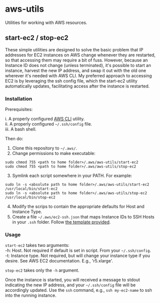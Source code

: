 # aws-utils
Utilities for working with AWS resources.

## start-ec2 / stop-ec2

These simple utilities are designed to solve the basic problem that IP addresses for EC2 instances on AWS change whenever they are restarted, so that accessing them may require a bit of fuss. However, because an Instance ID does not change (unless terminated), it's possible to start an instance, harvest the new IP address, and swap it out with the old one wherever it's needed with AWS CLI. My preferred approach to accessing EC2 is by leveraging the ssh config file, which the start-ec2 utility automatically updates, facilitating access after the instance is restarted. 

### Installation 

Prerequisites: 

i. A properly configured [AWS CLI](https://aws.amazon.com/cli/) utility.  
ii. A properly configured `~/.ssh/config` file.  
iii. A bash shell. 

Then do:  

1. Clone this repository to `~/.aws/`. 
2. Change permissions to make executable:
```
sudo chmod 755 <path to home folder>/.aws/aws-utils/start-ec2
sudo chmod 755 <path to home folder>/.aws/aws-utils/stop-ec2
```
3. Symlink each script somewhere in your PATH. For example: 
```
sudo ln -s <absolute path to home folder>/.aws/aws-utils/start-ec2 /usr/local/bin/start-ec2
sudo ln -s <absolute path to home folder>/.aws/aws-utils/stop-ec2 /usr/local/bin/stop-ec2
```
4. Modify the scrips to contain the appropriate defaults for Host and Instance Type. 
5. Create a file `~/.aws/ec2-ssh.json` that maps Instance IDs to SSH Hosts in your `.ssh` folder. Follow [the template provided](https://github.com/tfarkas86/aws-utils/blob/main/ec2-ssh.json). 
### Usage
`start-ec2` takes two arguments:  
  -h: Host. Not required if default is set in script. From your `~/.ssh/config`.  
  -t: Instance type. Not required, but will change your instance type if you desire. See AWS EC2 documentation. E.g., 'r5.xlarge'.
  
 `stop-ec2` takes only the `-h` argument. 
 
 Once the instance is started, you will received a message to stdout indicating the new IP address, and your `~/.ssh/config` file will be accordingly updated. Use the `ssh` command, e.g., `ssh my-ec2-name` to ssh into the running instance. 
